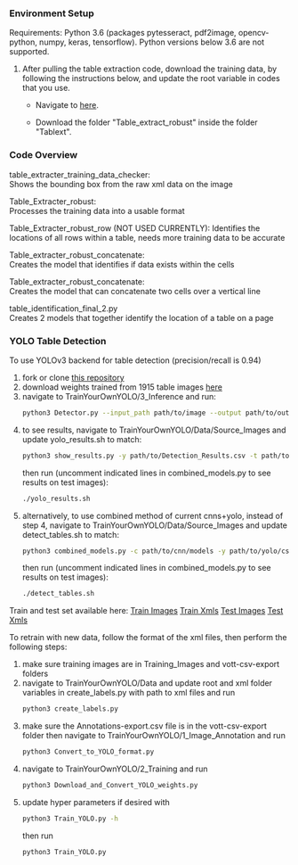 ### Environment Setup

Requirements: Python 3.6 (packages pytesseract, pdf2image, opencv-python, numpy, keras, tensorflow). Python versions below 3.6 are not supported.

1.  After pulling the table extraction code, download the training data, by following the instructions below, and update the root variable in codes that you use.

    - Navigate to [here](https://umich.app.box.com/s/64pqr725gbz538q1htgb60x3alrxrkiy).

    - Download the folder "Table_extract_robust" inside the folder "Tablext".
    
    
### Code Overview

table_extracter_training_data_checker:			
  Shows the bounding box from the raw xml data on the image

Table_Extracter_robust:					
  Processes the training data into a usable format

Table_Extracter_robust_row 	(NOT USED CURRENTLY):
  Identifies the locations of all rows within a table, needs more training data to be accurate

Table_extracter_robust_concatenate:			
  Creates the model that identifies if data exists within the cells
  
Table_extracter_robust_concatenate:			
  Creates the model that can concatenate two cells over a vertical line

table_identification_final_2.py				
  Creates 2 models that together identify the location of a table on a page
  
  ### YOLO Table Detection
 
To use YOLOv3 backend for table detection (precision/recall is 0.94)
1. fork or clone [this repository](https://github.com/serafibk/TrainYourOwnYOLO)
2. download weights trained from 1915 table images [here](https://drive.google.com/file/d/11Gx_LFV3YlbU2ui7uLOiNqFJkujommzD/view?usp=sharing)
3. navigate to TrainYourOwnYOLO/3_Inference and run:
    ```bash
    python3 Detector.py --input_path path/to/image --output path/to/output/results --yolo_model path/to/downloaded/weights --postfix "_table"
    ```
4. to see results, navigate to TrainYourOwnYOLO/Data/Source_Images and update yolo_results.sh to match:
    ```bash
    python3 show_results.py -y path/to/Detection_Results.csv -t path/to/images/from/detection -x path/to/test/xmls
    ```
    then run (uncomment indicated lines in combined_models.py to see results on test images):
    ```bash
    ./yolo_results.sh
    ```
5. alternatively, to use combined method of current cnns+yolo, instead of step 4, navigate to TrainYourOwnYOLO/Data/Source_Images and update detect_tables.sh to match:
    ```bash
    python3 combined_models.py -c path/to/cnn/models -y path/to/yolo/csv/resutls -t path/to/test/images -x path/to/corresponding/test/xmls
    ```
    then run (uncomment indicated lines in combined_models.py to see results on test images):
    ```bash
    ./detect_tables.sh
    ```

Train and test set available here:
    [Train Images](https://drive.google.com/file/d/1zXsip-MMbtssoSy7HAyofkWO2ILKbpo1/view?usp=sharing)
    [Train Xmls](https://drive.google.com/file/d/1lXgIeh4Qs9-nuBGa-Q5hWKoBli-DH6YC/view?usp=sharing)
    [Test Images](https://drive.google.com/file/d/1DZkWBV3eXbKyaiPU_VJlOc6guEq-pLFE/view?usp=sharing)
    [Test Xmls](https://drive.google.com/file/d/1a6yQBZFmd-47IWjY_UGIU2qrh_SV0Ysx/view?usp=sharing)
 
To retrain with new data, follow the format of the xml files, then perform the following steps:
1. make sure training images are in Training_Images and vott-csv-export folders
2. navigate to TrainYourOwnYOLO/Data and update root and xml folder variables in create_labels.py with path to xml files and run
    ```bash
    python3 create_labels.py
    ```
3. make sure the Annotations-export.csv file is in the vott-csv-export folder then navigate to TrainYourOwnYOLO/1_Image_Annotation and run
    ```bash
    python3 Convert_to_YOLO_format.py
    ```
4. navigate to TrainYourOwnYOLO/2_Training and run 
    ```bash 
    python3 Download_and_Convert_YOLO_weights.py
    ```
5. update hyper parameters if desired with 
    ```bash 
    python3 Train_YOLO.py -h
    ```
    then run
    ```bash 
    python3 Train_YOLO.py
    ```
 




